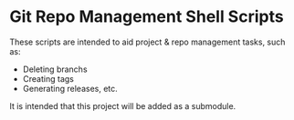 # Git Repo Management Shell Scripts

These scripts are intended to aid project & repo management tasks, such as:

- Deleting branchs
- Creating tags
- Generating releases, etc.

It is intended that this project will be added as a submodule.
